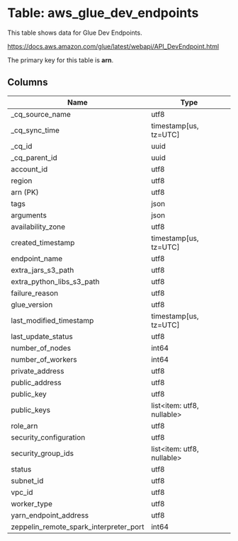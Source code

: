 # Table: aws_glue_dev_endpoints

This table shows data for Glue Dev Endpoints.

https://docs.aws.amazon.com/glue/latest/webapi/API_DevEndpoint.html

The primary key for this table is **arn**.

## Columns

| Name          | Type          |
| ------------- | ------------- |
|_cq_source_name|utf8|
|_cq_sync_time|timestamp[us, tz=UTC]|
|_cq_id|uuid|
|_cq_parent_id|uuid|
|account_id|utf8|
|region|utf8|
|arn (PK)|utf8|
|tags|json|
|arguments|json|
|availability_zone|utf8|
|created_timestamp|timestamp[us, tz=UTC]|
|endpoint_name|utf8|
|extra_jars_s3_path|utf8|
|extra_python_libs_s3_path|utf8|
|failure_reason|utf8|
|glue_version|utf8|
|last_modified_timestamp|timestamp[us, tz=UTC]|
|last_update_status|utf8|
|number_of_nodes|int64|
|number_of_workers|int64|
|private_address|utf8|
|public_address|utf8|
|public_key|utf8|
|public_keys|list<item: utf8, nullable>|
|role_arn|utf8|
|security_configuration|utf8|
|security_group_ids|list<item: utf8, nullable>|
|status|utf8|
|subnet_id|utf8|
|vpc_id|utf8|
|worker_type|utf8|
|yarn_endpoint_address|utf8|
|zeppelin_remote_spark_interpreter_port|int64|